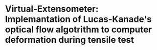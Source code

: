 # Virtual-Extensometer: Implemantation of Lucas-Kanade's optical flow algotrithm to computer deformation during tensile test
